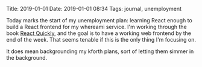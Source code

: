 Title: 2019-01-01
Date: 2019-01-01 08:34
Tags: journal, unemployment

Today marks the start of my unemployment plan: learning React enough
to build a React frontend for my whereami service. I'm working through
the book [React Quickly](https://www.manning.com/books/react-quickly),
and the goal is to have a working web frontend by the end of the
week. That seems tenable if this is the only thing I'm focusing on.

It does mean backgrounding my kforth plans, sort of letting them
simmer in the background.
